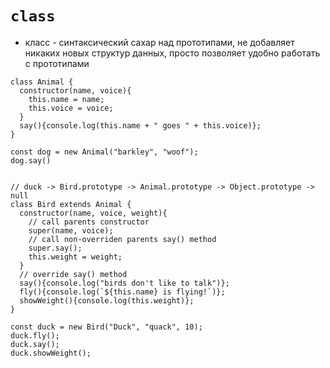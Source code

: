 `class`
=

- класс - синтаксический сахар над прототипами, не добавляет никаких новых структур данных, просто позволяет удобно работать с прототипами


```
class Animal {
  constructor(name, voice){
    this.name = name;
    this.voice = voice;
  }
  say(){console.log(this.name + " goes " + this.voice)};
}

const dog = new Animal("barkley", "woof");
dog.say()


// duck -> Bird.prototype -> Animal.prototype -> Object.prototype -> null
class Bird extends Animal {
  constructor(name, voice, weight){
    // call parents constructor
    super(name, voice);
    // call non-overriden parents say() method
    super.say();
    this.weight = weight;
  }
  // override say() method
  say(){console.log("birds don't like to talk")};
  fly(){console.log(`${this.name} is flying!`)};
  showWeight(){console.log(this.weight)};
}

const duck = new Bird("Duck", "quack", 10);
duck.fly();
duck.say();
duck.showWeight();
```

